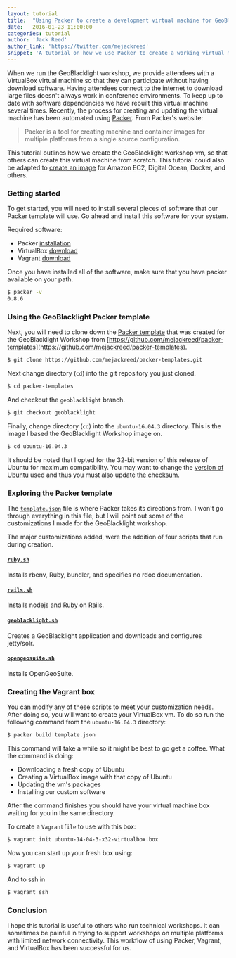 ```yaml
---
layout: tutorial
title:  "Using Packer to create a development virtual machine for GeoBlacklight"
date:   2016-01-23 11:00:00
categories: tutorial
author: 'Jack Reed'
author_link: 'https://twitter.com/mejackreed'
snippet: 'A tutorial on how we use Packer to create a working virtual machine for the GeoBlacklight workshop'
---
```


When we run the GeoBlacklight workshop, we provide attendees with a VirtualBox virtual machine so that they can participate without having download software. Having attendees connect to the internet to download large files doesn't always work in conference environments. To keep up to date with software dependencies we have rebuilt this virtual machine several times. Recently, the process for creating and updating the virtual machine has been automated using [Packer](https://www.packer.io/). From Packer's website:

> Packer is a tool for creating machine and container images for multiple platforms from a single source configuration.

This tutorial outlines how we create the GeoBlacklight workshop vm, so that others can create this virtual machine from scratch. This tutorial could also be adapted to [create an image](https://www.packer.io/intro/platforms.html) for Amazon EC2, Digital Ocean, Docker, and others.

### Getting started

To get started, you will need to install several pieces of software that our Packer template will use. Go ahead and install this software for your system.

Required software:

 - Packer [installation](https://www.packer.io/intro/getting-started/setup.html)
 - VirtualBox [download](https://www.virtualbox.org/wiki/Downloads)
 - Vagrant [download](https://www.vagrantup.com/downloads.html)
 
Once you have installed all of the software, make sure that you have packer available on your path.

```sh
$ packer -v
0.8.6
```

### Using the GeoBlacklight Packer template

Next, you will need to clone down the [Packer template](https://github.com/mejackreed/packer-templates) that was created for the GeoBlacklight Workshop from [https://github.com/mejackreed/packer-templates](https://github.com/mejackreed/packer-templates).

```sh
$ git clone https://github.com/mejackreed/packer-templates.git
```

Next change directory (`cd`) into the git repository you just cloned.

```sh
$ cd packer-templates
```

And checkout the `geoblacklight` branch.

```sh
$ git checkout geoblacklight
```

Finally, change directory (`cd`) into the `ubuntu-16.04.3` directory. This is the image I based the GeoBlacklight Workshop image on.

```sh
$ cd ubuntu-16.04.3
```

<div class='flash-alert'>
  It should be noted that I opted for the 32-bit version of this release of Ubuntu for maximum compatibility. You may want to change the <a href="https://github.com/mejackreed/packer-templates/blob/geoblacklight/ubuntu-16.04.3/template.json#L84">version of Ubuntu</a> used and thus you must also update <a href="https://github.com/mejackreed/packer-templates/blob/geoblacklight/ubuntu-16.04.3/template.json#L82">the checksum</a>.
</div>

### Exploring the Packer template

The [`template.json`](https://github.com/mejackreed/packer-templates/blob/geoblacklight/ubuntu-16.04.3/template.json) file is where Packer takes its directions from. I won't go through everything in this file, but I will point out some of the customizations I made for the GeoBlacklight workshop.

The major customizations added, were the addition of four scripts that run during creation.

#### [`ruby.sh`](https://github.com/mejackreed/packer-templates/blob/geoblacklight/ubuntu-16.04.3/scripts/ruby.sh)
Installs rbenv, Ruby, bundler, and specifies no rdoc documentation.

#### [`rails.sh`](https://github.com/mejackreed/packer-templates/blob/geoblacklight/ubuntu-16.04.3/scripts/rails.sh)
Installs nodejs and Ruby on Rails.

#### [`geoblacklight.sh`](https://github.com/mejackreed/packer-templates/blob/geoblacklight/ubuntu-16.04.3/scripts/geoblacklight.sh)
Creates a GeoBlacklight application and downloads and configures jetty/solr.

#### [`opengeosuite.sh`](https://github.com/mejackreed/packer-templates/blob/geoblacklight/ubuntu-16.04.3/scripts/opengeosuite.sh)
Installs OpenGeoSuite.

### Creating the Vagrant box

You can modify any of these scripts to meet your customization needs. After doing so, you will want to create your VirtualBox vm. To do so run the following command from the `ubuntu-16.04.3` directory:

```sh
$ packer build template.json
```

This command will take a while so it might be best to go get a coffee. What the command is doing:

 - Downloading a fresh copy of Ubuntu
 - Creating a VirtualBox image with that copy of Ubuntu
 - Updating the vm's packages
 - Installing our custom software

After the command finishes you should have your virtual machine box waiting for you in the same directory.

To create a `Vagrantfile` to use with this box:

```sh
$ vagrant init ubuntu-14-04-3-x32-virtualbox.box
```

Now you can start up your fresh box using:

```sh
$ vagrant up
```

And to ssh in

```sh
$ vagrant ssh
```

### Conclusion

I hope this tutorial is useful to others who run technical workshops. It can sometimes be painful in trying to support workshops on multiple platforms with limited network connectivity. This workflow of using Packer, Vagrant, and VirtualBox has been successful for us.

